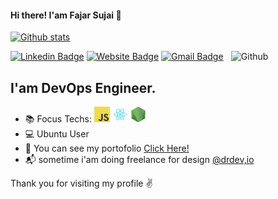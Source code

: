 #### Hi there! I'am Fajar Sujai 👋

[![Github stats](https://github-readme-stats.vercel.app/api?username=fajarsujai&count_private=true)](https://github.com/fajarsujai)

<img width="30%" align="right" alt="Github" src="https://media.giphy.com/media/QVreOR83Fgr67g2WFJ/giphy.gif" />

[![Linkedin Badge](https://img.shields.io/badge/-Linkedin-blue?style=flat&logo=Linkedin&logoColor=white&link=https://www.linkedin.com/in/fajar-sujai-368569199/)](https://www.linkedin.com/in/fajar-sujai-368569199/)
[![Website Badge](https://img.shields.io/badge/-Website-yellow?style=flat&logo=Google-Chrome&logoColor=white&link=https://fajarsujai.github.io)](https://fajarsujai.github.io)
[![Gmail Badge](https://img.shields.io/badge/-Mail-c14438?style=flat&logo=Gmail&logoColor=white&link=mailto:fajar.s.fratama@gmail.com)](mailto:fajar.s.fratama@gmail.com)

## I'am DevOps Engineer. 

- :books: Focus Techs:  <img height="25" src="https://raw.githubusercontent.com/github/explore/80688e429a7d4ef2fca1e82350fe8e3517d3494d/topics/javascript/javascript.png"> <img height="25" 
src="https://raw.githubusercontent.com/github/explore/80688e429a7d4ef2fca1e82350fe8e3517d3494d/topics/react/react.png"> <img height="25" src="https://raw.githubusercontent.com/github/explore/80688e429a7d4ef2fca1e82350fe8e3517d3494d/topics/nodejs/nodejs.png">
- 💻 Ubuntu User
- 🎲 You can see my portofolio [Click Here!](https://fajarsujai.github.io) 
- :mailbox_with_mail: sometime i'am doing freelance for design [@drdev,io](https://www.instagram.com/drdev.io/)

Thank you for visiting my profile :v:
